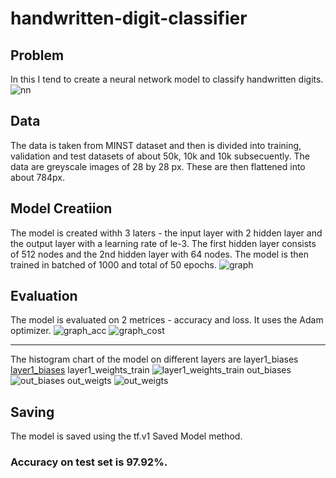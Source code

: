 # handwritten-digit-classifier

## Problem

In this I tend to create a neural network model to classify handwritten digits.
![nn]

## Data

The data is taken from MINST dataset and then is divided into training, validation and test datasets of about 50k, 10k and 10k subsecuently.
The data are greyscale images of 28 by 28 px. These are then flattened into about 784px.

## Model Creatiion

The model is created withh 3 laters - the input layer with 2 hidden layer and the output layer with a learning rate of le-3. The first hidden layer consists of 512 nodes and the 2nd hidden layer with 64 nodes. The model is then trained in batched of 1000 and total of 50 epochs.
![graph]

## Evaluation

The model is evaluated on 2 metrices - accuracy and loss. It uses the Adam optimizer.
![graph_acc]
![graph_cost]

---

The histogram chart of the model on different layers are
layer1_biases
[layer1_biases]
layer1_weights_train
![layer1_weights_train]
out_biases
![out_biases]
out_weigts
![out_weigts]

## Saving

The model is saved using the tf.v1 Saved Model method.

### Accuracy on test set is 97.92%.

[nn]: "tensorboard_mnist_digit_logs\graphs_models\nn.jpg"
[graph]: "tensorboard_mnist_digit_logs\graphs_models\graph.png"
[graph_acc]: "tensorboard_mnist_digit_logs\graphs_models\graph_acc.png"
[graph_cost]: "tensorboard_mnist_digit_logs\graphs_models\graph_cost.png"
[layer1_biases]: "tensorboard_mnist_digit_logs\graphs_models\layer1_biases.png"
[layer1_weights_train]: "tensorboard_mnist_digit_logs\graphs_models\layer1_weights_train.png"
[out_biases]: "tensorboard_mnist_digit_logs\graphs_models\out_biases.png"
[out_weigts]: "tensorboard_mnist_digit_logs\graphs_models\out_weigts.png"
